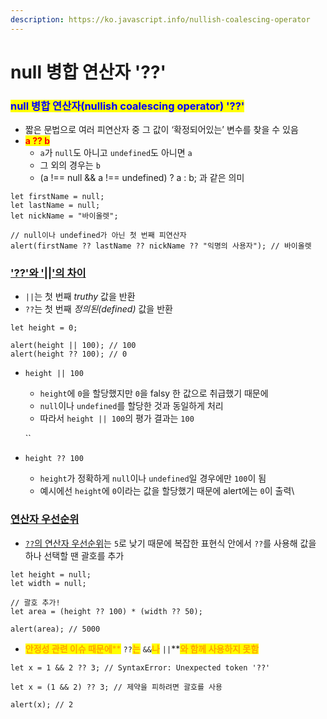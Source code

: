 ```yaml
---
description: https://ko.javascript.info/nullish-coalescing-operator
---
```


# null 병합 연산자 '??'

### <mark style="color:blue;">null 병합 연산자(nullish coalescing operator) '??'</mark>

* 짧은 문법으로 여러 피연산자 중 그 값이 ‘확정되어있는’ 변수를 찾을 수 있음
* <mark style="color:red;">**a ?? b**</mark>
  * `a`가 `null`도 아니고 `undefined`도 아니면 `a`
  * 그 외의 경우는 `b`
  * (a !== null && a !== undefined) ? a : b; 과 같은 의미

```
let firstName = null;
let lastName = null;
let nickName = "바이올렛";

// null이나 undefined가 아닌 첫 번째 피연산자
alert(firstName ?? lastName ?? nickName ?? "익명의 사용자"); // 바이올렛
```

### ['??'와 '||'의 차이](https://ko.javascript.info/nullish-coalescing-operator#ref-111)

* `||`는 첫 번째 _truthy_ 값을 반환
* `??`는 첫 번째 _정의된(defined)_ 값을 반환

```
let height = 0;

alert(height || 100); // 100
alert(height ?? 100); // 0
```

*   `height || 100`

    * `height`에 `0`을 할당했지만 `0`을 falsy 한 값으로 취급했기 때문에
    * `null`이나 `undefined`를 할당한 것과 동일하게 처리
    * 따라서 `height || 100`의 평가 결과는 `100`

    \`\`
* `height ?? 100`
  * `height`가 정확하게 `null`이나 `undefined`일 경우에만 `100`이 됨
  * 예시에선 `height`에 `0`이라는 값을 할당했기 때문에 alert에는 `0`이 출력\\

### [연산자 우선순위](https://ko.javascript.info/nullish-coalescing-operator#ref-112)

* [`??`의 연산자 우선순위](https://developer.mozilla.org/en-US/docs/Web/JavaScript/Reference/Operators/Operator\_Precedence#Table)는 `5`로 낮기 때문에 복잡한 표현식 안에서 `??`를 사용해 값을 하나 선택할 땐 괄호를 추가

```
let height = null;
let width = null;

// 괄호 추가!
let area = (height ?? 100) * (width ?? 50);

alert(area); // 5000
```

* <mark style="color:orange;">**안정성 관련 이슈 때문에**</mark><mark style="color:orange;">\*\*</mark> `??`<mark style="color:orange;">**는**</mark> `&&`<mark style="color:orange;">**나**</mark> `||`\*\*<mark style="color:orange;">**와 함께 사용하지 못함**</mark>

```
let x = 1 && 2 ?? 3; // SyntaxError: Unexpected token '??'

let x = (1 && 2) ?? 3; // 제약을 피하려면 괄호를 사용

alert(x); // 2 
```
